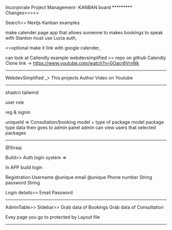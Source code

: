 Incorporate Project Management- KANBAN board  *********
Changes>>>>>

Search>>
Nextjs Kanban examples

make calender page app that allows someone to makes bookings to speak with Stanton
must use Lucia auth,

<>optional
make it link with google calender,

can look at Callendly example webdevsimplified >> repo on github
Calendly Clone link ->
https://www.youtube.com/watch?v=0Oacr8VrnNk

-----------------------------------------------------------

WebdevSimplified _> This projects Author
Video on Youtube
____________________________________________________________

shadcn
tailwind

user role

reg & signin


uniqueId => Consultation/booking model + type of package model
package type data then goes to admin panel
admin can view users that selected packages

---

@Siraaj

> > > > > >

Build>>
Auth login system =>

In APP build login

Registration
Username @unique
email @unique
Phone number String
password String

Login details>>
Email
Password

---

AdminTable>>
Sidebar>>
Grab data of Bookings
Grab data of Consultation

Evey page you go to protected by Layout file

---
